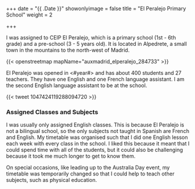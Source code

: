 +++
date = "{{ .Date }}"
showonlyimage = false
title = "El Peralejo Primary School"
weight = 2

+++

I was assigned to CEIP El Peralejo, which is a primary school (1st - 6th grade) and a pre-school (3 - 5 years old). It is located in Alpedrete, a small town in the mountains to the north-west of Madrid.

{{< openstreetmap mapName="auxmadrid_elperalejo_284733" >}}

El Peralejo was opened in <#year#> and has about 400 students and 27 teachers. They have one English and one French language assistant. I am the second English language assistant to be at the school.

{{< tweet 1047424119288094720 >}}

### Assigned Classes and Subjects

I was usually only assigned English classes. This is because El Peralejo is not a bilingual school, so the only subjects not taught in Spanish are French and English. My timetable was organised such that I did one English lesson each week with every class in the school. I liked this because it meant that I could spend time with all of the students, but it could also be challenging because it took me much longer to get to know them.

On special occasions, like leading up to the Australia Day event, my timetable was temporarily changed so that I could help to teach other subjects, such as physical education.